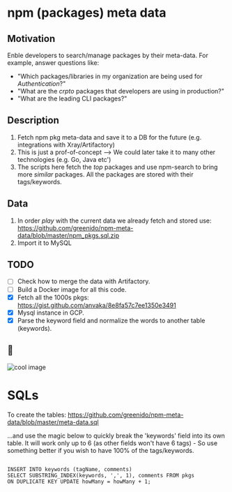 # npm (packages) meta data

## Motivation
Enble developers to search/manage packages by their meta-data.
For example, answer questions like:
- "Which packages/libraries in my organization are being used for *Authentication*?"
- "What are the *crpto* packages that developers are using in production?"
- "What are the leading CLI packages?"


## Description
1. Fetch npm pkg meta-data and save it to a DB for the future (e.g. integrations with Xray/Artifactory)
2. This is just a prof-of-concept --> We could later take it to many other technologies (e.g. Go, Java etc')
3. The scripts here fetch the *top* packages and use npm-search to bring more _similar_ packages. All the packages are stored with their tags/keywords.

## Data
1. In order _play_ with the current data we already fetch and stored use: https://github.com/greenido/npm-meta-data/blob/master/npm_pkgs.sql.zip 
2. Import it to MySQL

## TODO

* [ ] Check how to merge the data with Artifactory.
* [ ] Build a Docker image for all this code.
* [x] Fetch all the 1000s pkgs: https://gist.github.com/anvaka/8e8fa57c7ee1350e3491
* [x] Mysql instance in GCP.
* [x] Parse the keyword field and normalize the words to another table (keywords).

## 🐠 

<img src="https://source.unsplash.com/random" alt="cool image" />


# SQLs

To create the tables: https://github.com/greenido/npm-meta-data/blob/master/meta-data.sql

...and use the magic below to quickly break the 'keywords' field into its own table.
It will work only up to 6 (as other fields won't have 6 tags) - So use something better if you wish to have 100% of the tags/keywords.

```

INSERT INTO keywords (tagName, comments) 
SELECT SUBSTRING_INDEX(keywords, ',', 1), comments FROM pkgs
ON DUPLICATE KEY UPDATE howMany = howMany + 1;

```
